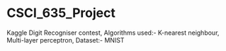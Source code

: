# CSCI_635_Project
Kaggle Digit Recogniser contest, Algorithms used:- K-nearest neighbour, Multi-layer perceptron, Dataset:- MNIST
